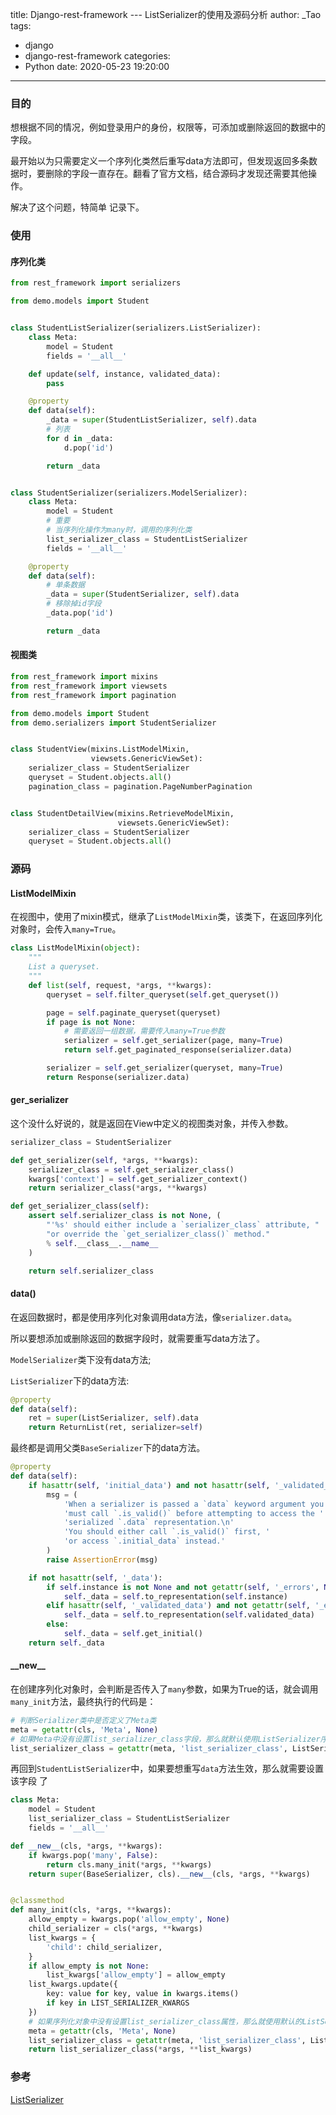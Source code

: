 title: Django-rest-framework --- ListSerializer的使用及源码分析
author: _Tao
tags:
  - django
  - django-rest-framework
categories:
  - Python
date: 2020-05-23 19:20:00
---
### 目的

想根据不同的情况，例如登录用户的身份，权限等，可添加或删除返回的数据中的字段。

最开始以为只需要定义一个序列化类然后重写data方法即可，但发现返回多条数据时，要删除的字段一直存在。翻看了官方文档，结合源码才发现还需要其他操作。

解决了这个问题，特简单 记录下。

<!-- more -->

### 使用

#### 序列化类

```python
from rest_framework import serializers

from demo.models import Student


class StudentListSerializer(serializers.ListSerializer):
    class Meta:
        model = Student
        fields = '__all__'

    def update(self, instance, validated_data):
        pass

    @property
    def data(self):
        _data = super(StudentListSerializer, self).data
        # 列表
        for d in _data:
            d.pop('id')

        return _data


class StudentSerializer(serializers.ModelSerializer):
    class Meta:
        model = Student
        # 重要
        # 当序列化操作为many时，调用的序列化类
        list_serializer_class = StudentListSerializer
        fields = '__all__'

    @property
    def data(self):
        # 单条数据
        _data = super(StudentSerializer, self).data
        # 移除掉id字段
        _data.pop('id')

        return _data

```



#### 视图类

```python
from rest_framework import mixins
from rest_framework import viewsets
from rest_framework import pagination

from demo.models import Student
from demo.serializers import StudentSerializer


class StudentView(mixins.ListModelMixin,
                  viewsets.GenericViewSet):
    serializer_class = StudentSerializer
    queryset = Student.objects.all()
    pagination_class = pagination.PageNumberPagination


class StudentDetailView(mixins.RetrieveModelMixin,
                        viewsets.GenericViewSet):
    serializer_class = StudentSerializer
    queryset = Student.objects.all()

```



### 源码

#### ListModelMixin

在视图中，使用了mixin模式，继承了`ListModelMixin`类，该类下，在返回序列化对象时，会传入`many=True`。

```python
class ListModelMixin(object):
    """
    List a queryset.
    """
    def list(self, request, *args, **kwargs):
        queryset = self.filter_queryset(self.get_queryset())

        page = self.paginate_queryset(queryset)
        if page is not None:
            # 需要返回一组数据，需要传入many=True参数
            serializer = self.get_serializer(page, many=True)
            return self.get_paginated_response(serializer.data)

        serializer = self.get_serializer(queryset, many=True)
        return Response(serializer.data)
```



#### ger_serializer

这个没什么好说的，就是返回在View中定义的视图类对象，并传入参数。

```python
serializer_class = StudentSerializer
```



```python
def get_serializer(self, *args, **kwargs):
    serializer_class = self.get_serializer_class()
    kwargs['context'] = self.get_serializer_context()
    return serializer_class(*args, **kwargs)

def get_serializer_class(self):
    assert self.serializer_class is not None, (
        "'%s' should either include a `serializer_class` attribute, "
        "or override the `get_serializer_class()` method."
        % self.__class__.__name__
    )

    return self.serializer_class
```



#### data()

在返回数据时，都是使用序列化对象调用data方法，像`serializer.data`。

所以要想添加或删除返回的数据字段时，就需要重写data方法了。

`ModelSerializer`类下没有data方法;

`ListSerializer`下的data方法:

```python
@property
def data(self):
    ret = super(ListSerializer, self).data
    return ReturnList(ret, serializer=self)
```

最终都是调用父类`BaseSerializer`下的data方法。

```python
@property
def data(self):
    if hasattr(self, 'initial_data') and not hasattr(self, '_validated_data'):
        msg = (
            'When a serializer is passed a `data` keyword argument you '
            'must call `.is_valid()` before attempting to access the '
            'serialized `.data` representation.\n'
            'You should either call `.is_valid()` first, '
            'or access `.initial_data` instead.'
        )
        raise AssertionError(msg)

    if not hasattr(self, '_data'):
        if self.instance is not None and not getattr(self, '_errors', None):
            self._data = self.to_representation(self.instance)
        elif hasattr(self, '_validated_data') and not getattr(self, '_errors', None):
            self._data = self.to_representation(self.validated_data)
        else:
            self._data = self.get_initial()
    return self._data
```



#### \_\_new\_\_

在创建序列化对象时，会判断是否传入了`many`参数，如果为True的话，就会调用`many_init`方法，最终执行的代码是：

```python
# 判断Serializer类中是否定义了Meta类
meta = getattr(cls, 'Meta', None)
# 如果Meta中没有设置list_serializer_class字段，那么就默认使用ListSerializer序列化类
list_serializer_class = getattr(meta, 'list_serializer_class', ListSerializer)
```

再回到`StudentListSerializer`中，如果要想重写`data`方法生效，那么就需要设置该字段 了

```python
class Meta:
	model = Student
	list_serializer_class = StudentListSerializer
	fields = '__all__'
```



```python
def __new__(cls, *args, **kwargs):
    if kwargs.pop('many', False):
        return cls.many_init(*args, **kwargs)
    return super(BaseSerializer, cls).__new__(cls, *args, **kwargs)


@classmethod
def many_init(cls, *args, **kwargs):
    allow_empty = kwargs.pop('allow_empty', None)
    child_serializer = cls(*args, **kwargs)
    list_kwargs = {
        'child': child_serializer,
    }
    if allow_empty is not None:
        list_kwargs['allow_empty'] = allow_empty
    list_kwargs.update({
        key: value for key, value in kwargs.items()
        if key in LIST_SERIALIZER_KWARGS
    })
    # 如果序列化对象中没有设置list_serializer_class属性，那么就使用默认的ListSerializer序列化器
    meta = getattr(cls, 'Meta', None)
    list_serializer_class = getattr(meta, 'list_serializer_class', ListSerializer)
    return list_serializer_class(*args, **list_kwargs)
```



### 参考

[ListSerializer](https://www.django-rest-framework.org/api-guide/serializers/#listserializer)